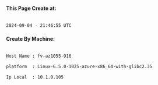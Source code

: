 
   
#### This Page Create at:

```bash

2024-09-04 - 21:46:55 UTC

```

#### Create By Machine:

```bash

Host Name : fv-az1055-916

platform  : Linux-6.5.0-1025-azure-x86_64-with-glibc2.35

Ip Local  : 10.1.0.105

```

